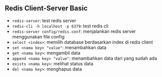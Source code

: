## Redis Client-Server Basic

* `redis-server`: test redis server
* `redis-cli -h localhost -p 6379`: test redis cli
* `redis-server config/redis.conf`: menjalankan redis server menggunakan file config
* `select <index>`: memilih database berdasarkan index di redis client
* `set <nama key> "value"`: menambahkan data
* `get <nama key>`: mengambil data
* `append <nama key> "value"`: menambahkan data dari yang sudah ada
* `exists <nama key>`: melihat status data
* `del <nama key>`: menghapus data